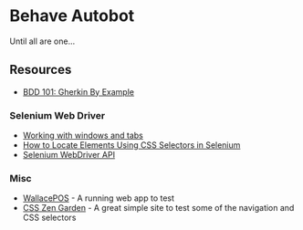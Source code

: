 # Behave Autobot

Until all are one...

## Resources

- [BDD 101: Gherkin By Example](https://automationpanda.com/2017/01/27/bdd-101-gherkin-by-example/)

### Selenium Web Driver

- [Working with windows and tabs](https://www.selenium.dev/documentation/webdriver/interactions/windows/)
- [How to Locate Elements Using CSS Selectors in Selenium](https://www.lambdatest.com/learning-hub/css-selectors)
- [Selenium WebDriver API](https://www.selenium.dev/selenium/docs/api/javascript/)

### Misc

- [WallacePOS](https://demo.wallacepos.com) - A running web app to test
- [CSS Zen Garden](https://csszengarden.com) - A great simple site to test some of the navigation and CSS selectors 
